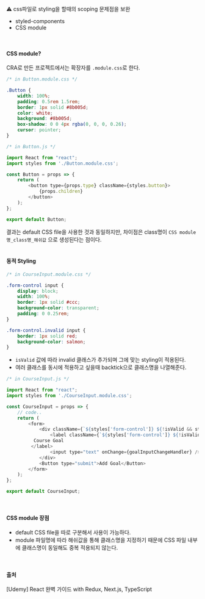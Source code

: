 ⚠️ css파일로 styling을 할때의 scoping 문제점을 보완
- styled-components
- CSS module
<br>

#### CSS module?
CRA로 만든 프로젝트에서는 확장자를 ```.module.css```로 한다.

```css
/* in Button.module.css */

.Button {
	width: 100%;
	padding: 0.5rem 1.5rem;
	border: 1px solid #8b005d;
	color: white;
	background: #8b005d;
	box-shadow: 0 0 4px rgba(0, 0, 0, 0.26);
	cursor: pointer;
}
```

```js
/* in Button.js */

import React from "react";
import styles from './Button.module.css';

const Button = props => {
	return (
		<button type={props.type} className={styles.button}>
			{props.children}
		</button>
	);
};

export default Button;
```

결과는 default CSS file을 사용한 것과 동일하지만,
차이점은 class명이 ```CSS module명_class명_해쉬값``` 으로 생성된다는 점이다. 
<br><br>

#### 동적 Styling
```css
/* in CourseInput.module.css */

.form-control input {
	display: block;
	width: 100%;
	border: 1px solid #ccc;
	background-color: transparent;
	padding: 0 0.25rem;
}

.form-control.invalid input {
	border: 1px solid red;
	background-color: salmon;
}
```

- ```isValid``` 값에 따라 invalid 클래스가 추가되며 그에 맞는 styling이 적용된다.
- 여러 클래스를 동시에 적용하고 싶을때 backtick으로 클래스명을 나열해준다.

```js
/* in CourseInput.js */

import React from "react";
import styles from './CourseInput.module.css';

const CourseInput = props => {
	// code..
	return (
		<form>
			<div className={`${styles['form-control']} ${!isValid && styles.invalid}`}>
				<label className={`${styles['form-control']} ${!isValid && styles.invalid}`}>
          Course Goal
         </label>
				<input type="text" onChange={goalInputChangeHandler} />
			</div>
			<Button type="submit">Add Goal</Button>
		</form>
	);
};

export default CourseInput;
```
<br>

#### CSS module 장점
- default CSS file을 따로 구분해서 사용이 가능하다.
- module 파일명에 따라 해쉬값을 통해 클래스명을 지정하기 때문에 CSS 파일 내부에 클래스명이 동일해도 중복 적용되지 않는다.

<br>

#### 출처
[Udemy] React 완벽 가이드 with Redux, Next.js, TypeScript
